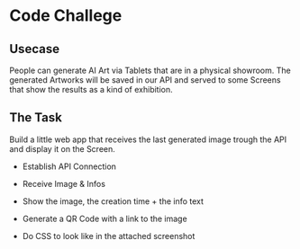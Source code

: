 # Code Challege

## Usecase

People can generate AI Art via Tablets that are in a physical showroom. The generated Artworks will be saved in our API and served to some Screens that show the results as a kind of exhibition.

## The Task

Build a little web app that receives the last generated image trough the API and display it on the Screen.

- Establish API Connection

- Receive Image & Infos
- Show the image, the creation time + the info text
- Generate a QR Code with a link to the image

- Do CSS to look like in the attached screenshot
